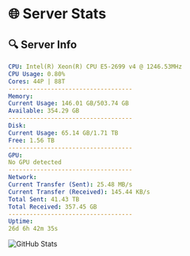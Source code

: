 # 🌐 Server Stats
## 🔍 Server Info
```yaml
CPU: Intel(R) Xeon(R) CPU E5-2699 v4 @ 1246.53MHz
CPU Usage: 0.80%
Cores: 44P | 88T
-----------------------------------
Memory:
Current Usage: 146.01 GB/503.74 GB
Available: 354.29 GB
-----------------------------------
Disk:
Current Usage: 65.14 GB/1.71 TB
Free: 1.56 TB
-----------------------------------
GPU:
No GPU detected
-----------------------------------
Network:
Current Transfer (Sent): 25.48 MB/s
Current Transfer (Received): 145.44 KB/s
Total Sent: 41.43 TB
Total Received: 357.45 GB
-----------------------------------
Uptime:
26d 6h 42m 35s
```
![GitHub Stats](https://img.shields.io/badge/Updated-2025-04-03_04:05:24-blue)